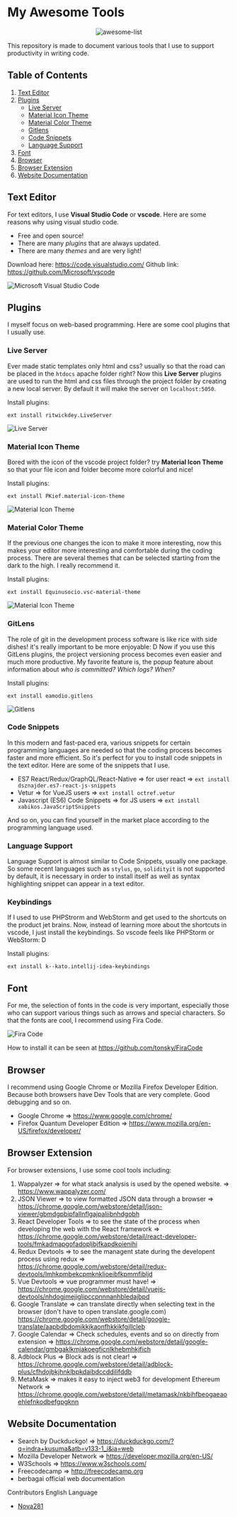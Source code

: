 # My Awesome Tools

<center> <img src="./img/awesome.svg" alt="awesome-list" style="max-height: 200px"> </center>

This repository is made to document various tools that I use to support productivity in writing code.

## Table of Contents
1. [Text Editor](#text-editor)
2. [Plugins](#plugins)
    - [Live Server](#live-server)
    - [Material Icon Theme](#material-icon-theme)
    - [Material Color Theme](#material-color-theme)
    - [Gitlens](#gitlens)
    - [Code Snippets](#code-snippets)
    - [Language Support](#language-support)
3. [Font](#font)
4. [Browser](#browser)
5. [Browser Extension](#browser-extension)
6. [Website Documentation](#web-documentation)

## Text Editor

For text editors, I use **Visual Studio Code** or **vscode**. Here are some reasons why using visual studio code.

- Free and open source!
- There are many _plugins_ that are always updated.
- There are many _themes_ and are very light!

Download here: https://code.visualstudio.com/ 
Github link: https://github.com/Microsoft/vscode

![Microsoft Visual Studio Code](https://cloud.githubusercontent.com/assets/11839736/16642200/6624dde0-43bd-11e6-8595-c81885ba0dc2.png)

## Plugins

I myself focus on web-based programming. Here are some cool plugins that I usually use.

### Live Server

Ever made static templates only html and css? usually so that the road can be placed in the `htdocs` apache folder right? Now this **Live Server** plugins are used to run the html and css files through the project folder by creating a new local server. By default it will make the server on `localhost:5050`.

Install plugins:
```
ext install ritwickdey.LiveServer
```

![Live Server](https://github.com/ritwickdey/vscode-live-server/raw/master/images/Screenshot/vscode-live-server-explorer-menu-demo-1.gif)

### Material Icon Theme

Bored with the icon of the vscode project folder? try **Material Icon Theme** so that your file icon and folder become more colorful and nice!

Install plugins:
```
ext install PKief.material-icon-theme
```

![Material Icon Theme](https://raw.githubusercontent.com/PKief/vscode-material-icon-theme/master/images/fileIcons.png)

### Material Color Theme

If the previous one changes the icon to make it more interesting, now this makes your editor more interesting and comfortable during the coding process. There are several themes that can be selected starting from the dark to the high. I really recommend it.

Install plugins:
```
ext install Equinusocio.vsc-material-theme
```

![Material Icon Theme](https://i.imgur.com/qvxc7OA.jpg)

### GitLens

The role of git in the development process software is like rice with side dishes! it's really important to be more enjoyable: D Now if you use this GitLens plugins, the project versioning process becomes even easier and much more productive. My favorite feature is, the popup feature about information about _who is committed? Which logs? When?_

Install plugins:
```
ext install eamodio.gitlens
```

![Gitlens](https://raw.githubusercontent.com/eamodio/vscode-gitlens/master/images/gitlens-preview.gif)

### Code Snippets

In this modern and fast-paced era, various snippets for certain programming languages ​​are needed so that the coding process becomes faster and more efficient. So it's perfect for you to install code snippets in the text editor. Here are some of the snippets that I use.

-  ES7 React/Redux/GraphQL/React-Native => for user react => `ext install dsznajder.es7-react-js-snippets`
- Vetur => for VueJS users => `ext install octref.vetur`
- Javascript (ES6) Code Snippets => for JS users => `ext install xabikos.JavaScriptSnippets`

And so on, you can find yourself in the market place according to the programming language used.

### Language Support

Language Support is almost similar to Code Snippets, usually one package. So some recent languages such as `stylus`, `go`, `solidityit` is not supported by default, it is necessary in order to install itself as well as syntax highlighting snippet can appear in a text editor.

### Keybindings

If I used to use PHPStrorm and WebStorm and get used to the shortcuts on the product jet brains. Now, instead of learning more about the shortcuts in vscode, I just install the keybindings. So vscode feels like PHPStorm or WebStorm: D

Install plugins: 
```
ext install k--kato.intellij-idea-keybindings
```

## Font

For me, the selection of fonts in the code is very important, especially those who can support various things such as arrows and special characters. So that the fonts are cool, I recommend using Fira Code. 

![Fira Code](https://camo.githubusercontent.com/3a8948f34284f378ead7af5846aa432035c687ad/687474703a2f2f732e746f6e736b792e6d652f696d67732f666972615f636f64655f6c6f676f2e737667)

How to install it can be seen at https://github.com/tonsky/FiraCode

## Browser

I recommend using Google Chrome or Mozilla Firefox Developer Edition. Because both browsers have Dev Tools that are very complete. Good debugging and so on.

- Google Chrome => https://www.google.com/chrome/
- Firefox Quantum Developer Edition => https://www.mozilla.org/en-US/firefox/developer/

## Browser Extension

For browser extensions, I use some cool tools including:

1. Wappalyzer => for what stack analysis is used by the opened website. => https://www.wappalyzer.com/
2. JSON Viewer => to view formatted JSON data through a browser => https://chrome.google.com/webstore/detail/json-viewer/gbmdgpbipfallnflgajpaliibnhdgobh
3. React Developer Tools => to see the state of the process when developing the web with the React framework =>   https://chrome.google.com/webstore/detail/react-developer-tools/fmkadmapgofadopljbjfkapdkoienihi
4. Redux Devtools => to see the managent state during the developent process using redux =>   https://chrome.google.com/webstore/detail/redux-devtools/lmhkpmbekcpmknklioeibfkpmmfibljd
5. Vue Devtools => vue programmer must have! => https://chrome.google.com/webstore/detail/vuejs-devtools/nhdogjmejiglipccpnnnanhbledajbpd
6. Google Translate => can translate directly when selecting text in the browser (don't have to open translate.google.com)  https://chrome.google.com/webstore/detail/google-translate/aapbdbdomjkkjkaonfhkkikfgjllcleb
7. Google Calendar => Check schedules, events and so on directly from extension =>  https://chrome.google.com/webstore/detail/google-calendar/gmbgaklkmjakoegficnlkhebmhkjfich
8. Adblock Plus => Block ads is not clear! => https://chrome.google.com/webstore/detail/adblock-plus/cfhdojbkjhnklbpkdaibdccddilifddb
9. MetaMask => makes it easy to inject web3 for development Ethereum Network =>  https://chrome.google.com/webstore/detail/metamask/nkbihfbeogaeaoehlefnkodbefgpgknn

## Website Documentation

- Search by Duckduckgo! => https://duckduckgo.com/?q=indra+kusuma&atb=v133-1_i&ia=web
- Mozilla Developer Network => https://developer.mozilla.org/en-US/
- W3Schools => https://www.w3schools.com/
- Freecodecamp => http://freecodecamp.org
- berbagai official web documentation 

Contributors English Language
- [Nova281](https://github.com/Nova281)